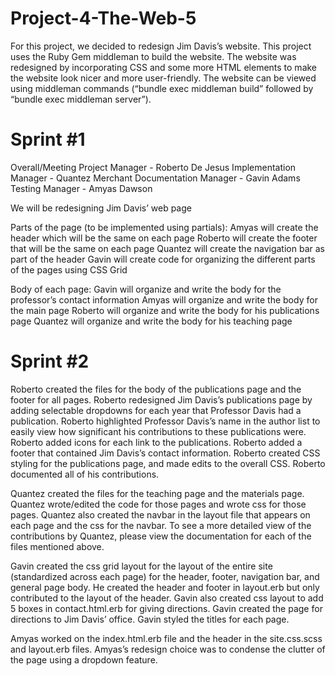 # Project-4-The-Web-5
For this project, we decided to redesign Jim Davis’s website. This project uses the Ruby Gem middleman to build the website. The website was redesigned by incorporating CSS and some more HTML elements to make the website look nicer and more user-friendly. The website can be viewed using middleman commands (“bundle exec middleman build” followed by “bundle exec middleman server”).

# Sprint #1
Overall/Meeting Project Manager - Roberto De Jesus
Implementation Manager - Quantez Merchant
Documentation Manager - Gavin Adams
Testing Manager - Amyas Dawson

We will be redesigning Jim Davis’ web page

Parts of the page (to be implemented using partials):
Amyas will create the header which will be the same on each page
Roberto will create the footer that will be the same on each page
Quantez will create the navigation bar as part of the header
Gavin will create code for organizing the different parts of the pages using CSS Grid

Body of each page:
Gavin will organize and write the body for the professor’s contact information
Amyas will organize and write the body for the main page
Roberto will organize and write the body for his publications page
Quantez will organize and write the body for his teaching page

# Sprint #2
Roberto created the files for the body of the publications page and the footer for all pages. Roberto redesigned Jim Davis’s publications page by adding selectable dropdowns for each year that Professor Davis had a publication. Roberto highlighted Professor Davis’s name in the author list to easily view how significant his contributions to these publications were. Roberto added icons for each link to the publications. Roberto added a footer that contained Jim Davis’s contact information. Roberto created CSS styling for the publications page, and made edits to the overall CSS. Roberto documented all of his contributions.

Quantez created the files for the teaching page and the materials page. Quantez wrote/edited the code for those pages and wrote css for those pages. Quantez also created the navbar in the layout file that appears on each page and the css for the navbar. To see a more detailed view of the contributions by Quantez, please view the documentation for each of the files mentioned above.

Gavin created the css grid layout for the layout of the entire site (standardized across each page) for the header, footer, navigation bar, and general page body. He created the header and footer in layout.erb but only contributed to the layout of the header. Gavin also created css layout to add 5 boxes in contact.html.erb for giving directions. Gavin created the page for directions to Jim Davis’ office. Gavin styled the titles for each page.

Amyas worked on the index.html.erb file and the header in the site.css.scss and layout.erb files. Amyas’s redesign choice was to condense the clutter of the page using a dropdown feature.
